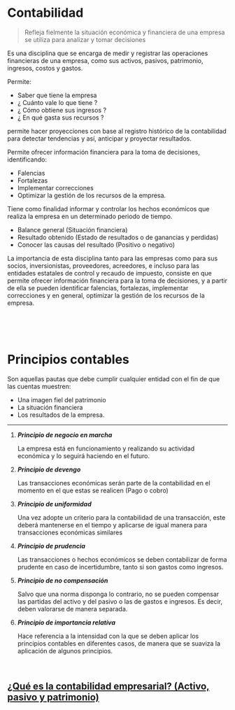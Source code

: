 # **Contabilidad**

> Refleja fielmente la situación económica y financiera de una empresa se utiliza para analizar y tomar decisiones

Es una disciplina que se encarga de medir y registrar las operaciones financieras de una empresa, como sus activos, pasivos, patrimonio, ingresos, costos y gastos.

Permite: 
- Saber que tiene la empresa 
- ¿ Cuánto vale lo que tiene ?
- ¿ Cómo obtiene sus ingresos ?
- ¿ En qué gasta sus recursos ?


permite hacer proyecciones con base al registro histórico de la contabilidad para detectar tendencias y así, anticipar y proyectar resultados.

Permite ofrecer información financiera para la toma de decisiones, identificando:
- Falencias
- Fortalezas
- Implementar correcciones
- Optimizar la gestión de los recursos de la empresa.

Tiene como finalidad informar y controlar los hechos económicos que realiza la empresa en un determinado periodo de tiempo.

- Balance general (Situación financiera)
- Resultado obtenido (Estado de resultados o de ganancias y perdidas)
- Conocer las causas del resultado (Positivo o negativo)

La importancia de esta disciplina tanto para las empresas como para sus socios, inversionistas, proveedores, acreedores, e incluso para las entidades estatales de control y recaudo de impuesto, consiste en que permite ofrecer información financiera para la toma de decisiones, y a partir de ella se pueden identificar falencias, fortalezas, implementar correcciones y en general, optimizar la gestión de los recursos de la empresa.



<br>
<br>
<br>

# Principios contables

Son aquellas pautas que debe cumplir cualquier entidad con el fin de que las cuentas muestren:

- Una imagen fiel del patrimonio
- La situación financiera
- Los resultados de la empresa.

---

1. ***Principio de negocio en marcha***

    La empresa está en funcionamiento y realizando su actividad económica y lo seguirá haciendo en el futuro.

2. ***Principio de devengo***

    Las transacciones económicas serán parte de la contabilidad en el momento en el que estas se realicen (Pago o cobro)

3. ***Principio de uniformidad***
    
    Una vez adopte un criterio para la contabilidad de una transacción, este deberá mantenerse en el tiempo y aplicarse de igual manera para transacciones económicas similares

4. ***Principio de prudencia***
    
    Las transacciones o hechos económicos se deben contabilizar de forma prudente en caso de incertidumbre, tanto si son gastos como ingresos.

5. ***Principio de no compensación***
    
    Salvo que una norma disponga lo contrario, no se pueden compensar las partidas del activo y del pasivo o las de gastos e ingresos. Es decir, deben valorarse de manera separada.

6. ***Principio de importancia relativa***
    
    Hace referencia a la intensidad con la que se deben aplicar los principios contables en diferentes casos, de manera que se suaviza la aplicación de algunos principios.

<br>

## [¿Qué es la contabilidad empresarial? (Activo, pasivo y patrimonio)](./1_ContabilidadEmpresarial.md)




